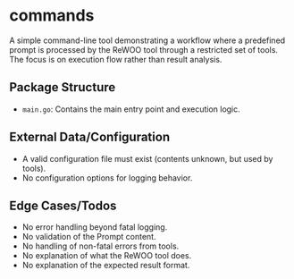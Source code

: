 # commands

A simple command-line tool demonstrating a workflow where a predefined prompt is processed by the ReWOO tool through a restricted set of tools. The focus is on execution flow rather than result analysis.

## Package Structure

- `main.go`: Contains the main entry point and execution logic.

## External Data/Configuration

- A valid configuration file must exist (contents unknown, but used by tools).
- No configuration options for logging behavior.

## Edge Cases/Todos

- No error handling beyond fatal logging.
- No validation of the Prompt content.
- No handling of non-fatal errors from tools.
- No explanation of what the ReWOO tool does.
- No explanation of the expected result format.